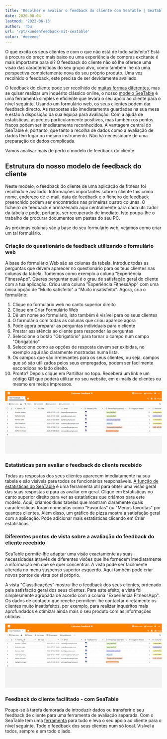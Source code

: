 ```yaml
---
title: 'Recolher e avaliar o feedback do cliente com SeaTable | SeaTable'
date: 2020-08-04
lastmod: '2022-06-13'
author: 'rbu'
url: '/pt/kundenfeedback-mit-seatable'
color: '#eeeeee'
---
```


O que excita os seus clientes e com o que não está de todo satisfeito? Está à procura do preço mais baixo ou uma experiência de compras excitante é mais importante para si? O feedback do cliente não só lhe oferece uma visão das características do seu grupo alvo, como também lhe dá uma perspectiva completamente nova do seu próprio produto. Uma vez recolhido o feedback, este precisa de ser devidamente avaliado.

O feedback do cliente pode ser recolhido de [muitas formas diferentes](https://blog.hubspot.de/service/kundenfeedback), mas se quiser realizar um inquérito clássico online, o nosso [modelo SeaTable](https://seatable.io/pt/vorlage/ku9n1tyosmmho-8trn7rdg/) é uma ferramenta simples e eficiente que levará o seu apoio ao cliente para o nível seguinte. Usando um formulário web, os seus clientes podem dar feedback directo. As respostas são imediatamente guardadas na sua mesa e estão à disposição da sua equipa para avaliação. Com a ajuda de estatísticas, aspectos particularmente positivos, mas também os pontos fracos podem ser imediatamente reconhecidos. A vantagem central do SeaTable é, portanto, que tanto a recolha de dados como a avaliação de dados têm lugar no mesmo instrumento. Não há necessidade de uma preparação de dados complicada.

Vamos analisar mais de perto o modelo de feedback do cliente:

## Estrutura do nosso modelo de feedback do cliente

Neste modelo, o feedback do cliente de uma aplicação de fitness foi recolhido e avaliado. Informações importantes sobre o cliente tais como nome, endereço de e-mail, data de feedback e o ficheiro de feedback preenchido podem ser encontrados nas primeiras quatro colunas. O ficheiro de feedback é armazenado aqui centralmente para cada utilizador da tabela e pode, portanto, ser recuperado de imediato. Isto poupa-lhe o trabalho de procurar documentos em pastas do seu PC.

As próximas colunas são a base do seu formulário web, vejamos como criar um tal formulário.

### Criação do questionário de feedback utilizando o formulário web

A base do formulário Web são as colunas da tabela. Introduz todas as perguntas que devem aparecer no questionário para os teus clientes nas colunas da tabela. Tomemos como exemplo a coluna "Experiência FitnessApp". Queres perguntar qual é o grau de satisfação geral do cliente com a tua aplicação. Criou uma coluna "Experiência FitnessApp" com uma única opção de "Muito satisfeito" a "Muito insatisfeito". Agora, cria o formulário:

1. Clique no formulário web no canto superior direito
2. Clique em Criar Formulário Web
3. Dê um nome ao formulário, isto também é visível para os seus clientes
4. O formulário com todas as colunas que criou aparece agora
5. Pode agora preparar as perguntas individuais para o cliente
6. Prestar assistência ao cliente para responder às perguntas
7. Seleccione o botão "Obrigatório" para tornar o campo num campo "Obrigatório"
8. Seleccione como as opções de resposta devem ser exibidas, no exemplo aqui são claramente mostradas numa lista.
9. Os campos que são irrelevantes para os seus clientes, ou seja, campos que só são utilizados pelos seus empregados, podem ser facilmente escondidos no lado direito.
10. Pronto? Depois clique em Partilhar no topo. Receberá um link e um código QR que poderá utilizar no seu website, em e-mails de clientes ou mesmo em meios impressos.

![Formulário web de criação de feedback do cliente](images/Kundenfeedback-Formularerstellung-langsamer-1.gif)

### Estatísticas para avaliar o feedback do cliente recebido

Todas as respostas dos seus clientes aparecem imediatamente na sua tabela e são visíveis para todos os funcionários responsáveis. [A função de estatísticas do SeaTable](https://seatable.io/pt/docs/handbuch/seatable-nutzen/statistiken/) é uma ferramenta útil para obter uma visão geral das suas respostas e para as avaliar em geral. Clique em Estatísticas no canto superior direito para ver as estatísticas que criámos para este modelo. Aqui, criamos duas tabelas que mostram claramente quais características foram nomeadas como "Favoritas" ou "Menos favoritas" por quantos clientes. Além disso, um gráfico de pizza mostra a satisfação geral com a aplicação. Pode adicionar mais estatísticas clicando em Criar estatísticas.

### Diferentes pontos de vista sobre a avaliação do feedback do cliente recebido

SeaTable permite-lhe adaptar uma visão exactamente às suas necessidades através de diferentes visões que lhe fornecem imediatamente a informação em que se quer concentrar. A vista pode ser facilmente alterada no menu suspenso superior esquerdo. Aqui também pode criar novos pontos de vista por si próprio.

A vista "Classificações" mostra-lhe o feedback dos seus clientes, ordenado pela satisfação geral dos seus clientes. Para este efeito, a vista foi simplesmente agrupada de acordo com a coluna "Experiência FitnessApp". Os dados de contacto que recebe permitem-lhe contactar diretamente os clientes muito insatisfeitos, por exemplo, para realizar inquéritos mais aprofundados e otimizar ainda mais o seu produto com as informações obtidas.

![](images/Kundenfeedback-unterschiedliche-Ansichten-langsamer-1.gif)

### Feedback do cliente facilitado - com SeaTable

Poupe-se à tarefa demorada de introduzir dados ou transferir o seu feedback de cliente para uma ferramenta de avaliação separada. Com o SeaTable tem uma [ferramenta](https://seatable.io/pt/vorlage/ku9n1tyosmmho-8trn7rdg/) para tudo e leva o seu apoio ao cliente para o nível seguinte. Todo o feedback dos seus clientes num só local. Visível a todos, sempre e em todo o lado.

